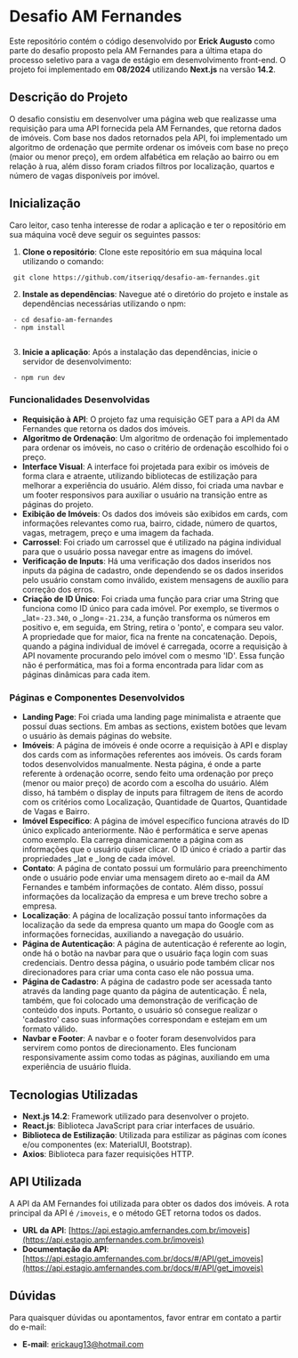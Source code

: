 # Desafio AM Fernandes

Este repositório contém o código desenvolvido por **Erick Augusto** como parte do desafio proposto pela AM Fernandes para a última etapa do processo seletivo para a vaga de estágio em desenvolvimento front-end. O projeto foi implementado em **08/2024** utilizando **Next.js** na versão **14.2**.

## Descrição do Projeto

O desafio consistiu em desenvolver uma página web que realizasse uma requisição para uma API fornecida pela AM Fernandes, que retorna dados de imóveis. Com base nos dados retornados pela API, foi implementado um algoritmo de ordenação que permite ordenar os imóveis com base no preço (maior ou menor preço), em ordem alfabética em relação ao bairro ou em relação à rua, além disso foram criados filtros por localização, quartos e número de vagas disponíveis por imóvel.

## Inicialização

Caro leitor, caso tenha interesse de rodar a aplicação e ter o repositório em sua máquina você deve seguir os seguintes passos:

1. **Clone o repositório**: Clone este repositório em sua máquina local utilizando o comando:

```
 git clone https://github.com/itseriqq/desafio-am-fernandes.git

```

2. **Instale as dependências**: Navegue até o diretório do projeto e instale as dependências necessárias utilizando o npm:

```
 - cd desafio-am-fernandes
 - npm install 
 
```

3. **Inicie a aplicação**: Após a instalação das dependências, inicie o servidor de desenvolvimento:

```
 - npm run dev

```

### Funcionalidades Desenvolvidas

- **Requisição à API**: O projeto faz uma requisição GET para a API da AM Fernandes que retorna os dados dos imóveis.
- **Algoritmo de Ordenação**: Um algoritmo de ordenação foi implementado para ordenar os imóveis, no caso o critério de ordenação escolhido foi o preço.
- **Interface Visual**: A interface foi projetada para exibir os imóveis de forma clara e atraente, utilizando bibliotecas de estilização para melhorar a experiência do usuário. Além disso, foi criada uma navbar e um footer responsivos para auxiliar o usuário na transição entre as páginas do projeto.  
- **Exibição de Imóveis**: Os dados dos imóveis são exibidos em cards, com informações relevantes como rua, bairro, cidade, número de quartos, vagas, metragem, preço e uma imagem da fachada.
- **Carrossel**: Foi criado um carrossel que é utilizado na página individual para que o usuário possa navegar entre as imagens do imóvel.
- **Verificação de Inputs**: Há uma verificação dos dados inseridos nos inputs da página de cadastro, onde dependendo se os dados inseridos pelo usuário constam como inválido, existem mensagens de auxílio para correção dos erros.
- **Criação de ID Único**: Foi criada uma função para criar uma String que funciona como ID único para cada imóvel. Por exemplo, se tivermos o _lat=`-23.340`, o _long=`-21.234`, a função transforma os números em positivo e, em seguida, em String, retira o 'ponto', e compara seu valor. A propriedade que for maior, fica na frente na concatenação. Depois, quando a página individual de imóvel é carregada, ocorre a requisição à API novamente procurando pelo imóvel com o mesmo 'ID'. Essa função não é performática, mas foi a forma encontrada para lidar com as páginas dinâmicas para cada item.

### Páginas e Componentes Desenvolvidos

- **Landing Page**: Foi criada uma landing page minimalista e atraente que possuí duas sections. Em ambas as sections, existem botões que levam o usuário às demais páginas do website.
- **Imóveis**: A página de imóveis é onde ocorre a requisição à API e display dos cards com as informações referentes aos imóveis. Os cards foram todos desenvolvidos manualmente. Nesta página, é onde a parte referente à ordenação ocorre, sendo feito uma ordenação por preço (menor ou maior preço) de acordo com a escolha do usuário. Além disso, há também o display de inputs para filtragem de itens de acordo com os critérios como Localização, Quantidade de Quartos, Quantidade de Vagas e Bairro.
- **Imóvel Específico**: A página de imóvel específico funciona através do ID único explicado anteriormente. Não é performática e serve apenas como exemplo. Ela carrega dinamicamente a página com as informações que o usuário quiser clicar. O ID único é criado a partir das propriedades _lat e _long de cada imóvel. 
- **Contato**: A página de contato possui um formulário para preenchimento onde o usuário pode enviar uma mensagem direto ao e-mail da AM Fernandes e também informações de contato. Além disso, possuí informações da localização da empresa e um breve trecho sobre a empresa.
- **Localização**: A página de localização possuí tanto informações da localização da sede da empresa quanto um mapa do Google com as informações fornecidas, auxiliando a navegação do usuário.
- **Página de Autenticação**: A página de autenticação é referente ao login, onde há o botão na navbar para que o usuário faça login com suas credenciais. Dentro dessa página, o usuário pode também clicar nos direcionadores para criar uma conta caso ele não possua uma.
- **Página de Cadastro**: A página de cadastro pode ser acessada tanto através da landing page quanto da página de autenticação. É nela, também, que foi colocado uma demonstração de verificação de conteúdo dos inputs. Portanto, o usuário só consegue realizar o 'cadastro' caso suas informações correspondam e estejam em um formato válido.
- **Navbar e Footer**: A navbar e o footer foram desenvolvidos para servirem como pontos de direcionamento. Eles funcionam responsivamente assim como todas as páginas, auxiliando em uma experiência de usuário fluida.

## Tecnologias Utilizadas

- **Next.js 14.2**: Framework utilizado para desenvolver o projeto.
- **React.js**: Biblioteca JavaScript para criar interfaces de usuário.
- **Biblioteca de Estilização**: Utilizada para estilizar as páginas com ícones e/ou componentes (ex: MaterialUI, Bootstrap).
- **Axios**: Biblioteca para fazer requisições HTTP.

## API Utilizada

A API da AM Fernandes foi utilizada para obter os dados dos imóveis. A rota principal da API é `/imoveis`, e o método GET retorna todos os dados.

- **URL da API**: [https://api.estagio.amfernandes.com.br/imoveis](https://api.estagio.amfernandes.com.br/imoveis)
- **Documentação da API**: [https://api.estagio.amfernandes.com.br/docs/#/API/get_imoveis](https://api.estagio.amfernandes.com.br/docs/#/API/get_imoveis)

## Dúvidas

Para quaisquer dúvidas ou apontamentos, favor entrar em contato a partir do e-mail: 

- **E-mail**: erickaug13@hotmail.com
